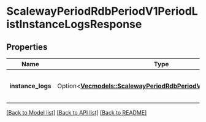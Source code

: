 # ScalewayPeriodRdbPeriodV1PeriodListInstanceLogsResponse

## Properties

Name | Type | Description | Notes
------------ | ------------- | ------------- | -------------
**instance_logs** | Option<[**Vec<models::ScalewayPeriodRdbPeriodV1PeriodInstanceLog>**](scaleway.rdb.v1.InstanceLog.md)> | Available logs in a Database Instance. | [optional]

[[Back to Model list]](../README.md#documentation-for-models) [[Back to API list]](../README.md#documentation-for-api-endpoints) [[Back to README]](../README.md)


